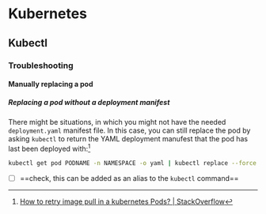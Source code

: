 # Kubernetes
## Kubectl

### Troubleshooting
#### Manually replacing a pod
##### Replacing a pod without a deployment manifest
There might be situations, in which you might not have the needed `deployment.yaml` manifest file. In this case, you can still replace the pod by asking `kubectl` to return the YAML deployment manufest that the pod has last been deployed with:[^replace]

```bash
kubectl get pod PODNAME -n NAMESPACE -o yaml | kubectl replace --force -f -
```

- [ ] ==check, this can be added as an alias to the `kubectl` command==

[^replace]: [How to retry image pull in a kubernetes Pods? | StackOverflow](https://stackoverflow.com/questions/40259178/how-to-retry-image-pull-in-a-kubernetes-pods)
